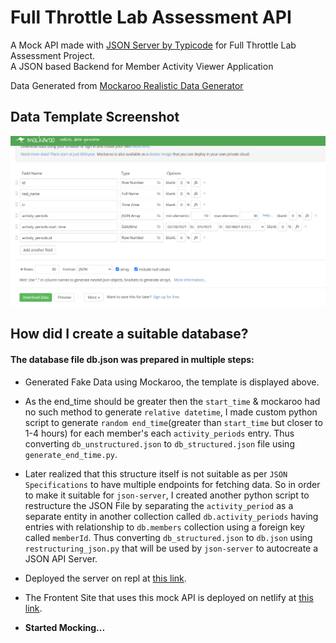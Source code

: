 # Full Throttle Lab Assessment API

A Mock API made with [JSON Server by Typicode](https://github.com/typicode/json-server) for Full Throttle Lab Assessment Project.  
A JSON based Backend for Member Activity Viewer Application

Data Generated from [Mockaroo Realistic Data Generator](https://mockaroo.com/)
## Data Template Screenshot  

![](https://github.com/cyogian/json-server/raw/main/MockarooMockTemplateScreenshot.PNG)

## How did I create a suitable database?

#### The database file db.json was prepared in multiple steps:

- Generated Fake Data using Mockaroo, the template is displayed above.

- As the end_time should be greater then the `start_time` & mockaroo had no such method to generate `relative datetime`, I made custom python script to generate `random end_time`(greater than `start_time` but closer to 1-4 hours) for each member's each `activity_periods` entry. Thus converting `db_unstructured.json` to `db_structured.json` file using `generate_end_time.py`.

- Later realized that this structure itself is not suitable as per `JSON Specifications` to have multiple endpoints for fetching data. So in order to make it suitable for `json-server`, I created another python script to restructure the JSON File by separating the `activity_period` as a separate entity in another collection called `db.activity_periods` having entries with relationship to `db.members` collection using a foreign key called `memberId`. Thus converting `db_structured.json` to `db.json` using `restructuring_json.py` that will be used by `json-server` to autocreate a JSON API Server.

- Deployed the server on repl at [this link](https://json-server.cyogian.repl.co).

- The Frontent Site that uses this mock API is deployed on netlify at [this link](https://ftl.cyogian.dev).

- **Started Mocking...**
